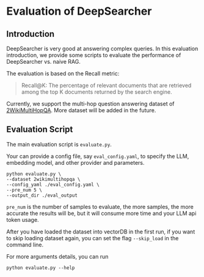 # Evaluation of DeepSearcher
## Introduction
DeepSearcher is very good at answering complex queries. In this evaluation introduction, we provide some scripts to evaluate the performance of DeepSearcher vs. naive RAG.

The evaluation is based on the Recall metric:

> Recall@K: The percentage of relevant documents that are retrieved among the top K documents returned by the search engine.

Currently, we support the multi-hop question answering dataset of [2WikiMultiHopQA](https://paperswithcode.com/dataset/2wikimultihopqa). More dataset will be added in the future.

## Evaluation Script
The main evaluation script is `evaluate.py`. 

Your can provide a config file, say `eval_config.yaml`, to specify the LLM, embedding model, and other provider and parameters.
```shell
python evaluate.py \
--dataset 2wikimultihopqa \
--config_yaml ./eval_config.yaml \
--pre_num 5 \
--output_dir ./eval_output
```
`pre_num` is the number of samples to evaluate, the more samples, the more accurate the results will be, but it will consume more time and your LLM api token usage.

After you have loaded the dataset into vectorDB in the first run, if you want to skip loading dataset again, you can set the flag `--skip_load` in the command line.

For more arguments details, you can run
```shell
python evaluate.py --help
```
